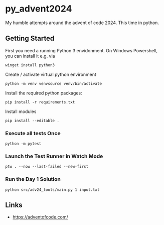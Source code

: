 # py_advent2024
My humble attempts around the advent of code 2024. This time in python.


## Getting Started
First you need a running Python 3 envidonment.
On Windows Powershell, you can install it e.g. via

```shell
winget install python3
```

Create / activate virtual python environment

```shell
python -m venv venvsource venv/bin/activate
```

Install the required python packages:

```shell
pip install -r requirements.txt
```

Install modules

```shell
pip install --editable .
```

### Execute all tests Once

```shell
python -m pytest
```

### Launch the Test Runner in Watch Mode

```shell
ptw . --now --last-failed --new-first
```

### Run the Day 1 Solution
```shell
python src/adv24_tools/main.py 1 input.txt
```

## Links
- https://adventofcode.com/